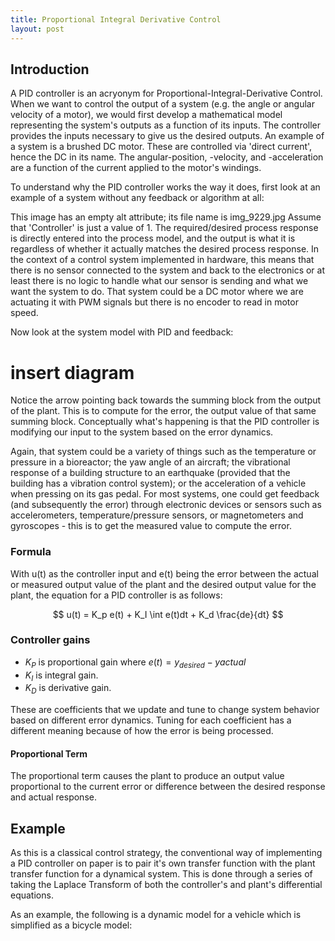 ```yaml
---
title: Proportional Integral Derivative Control
layout: post
---
```



## Introduction
A PID controller is an acryonym for Proportional-Integral-Derivative Control. When we want to control the output of a system (e.g. the angle or angular velocity of a motor), we would first develop a mathematical model representing the system's outputs as a function of its inputs. The controller provides the inputs necessary to give us the desired outputs. An example of a system is a brushed DC motor. These are controlled via 'direct current', hence the DC in its name. The angular-position, -velocity, and -acceleration are a function of the current applied to the motor's windings. 

To understand why the PID controller works the way it does, first look at an example of a system without any feedback or algorithm at all:

This image has an empty alt attribute; its file name is img_9229.jpg
Assume that 'Controller' is just a value of 1. The required/desired process response is directly entered into the process model, and the output is what it is regardless of whether it actually matches the desired process response. In the context of a control system implemented in hardware, this means that there is no sensor connected to the system and back to the electronics or at least there is no logic to handle what our sensor is sending and what we want the system to do. That system could be a DC motor where we are actuating it with PWM signals but there is no encoder to read in motor speed.

Now look at the system model with PID and feedback:

# insert diagram

Notice the arrow pointing back towards the summing block from the output of the plant. This is to compute for the error, the output value of that same summing block. Conceptually what's happening is that the PID controller is modifying our input to the system based on the error dynamics. 

Again, that system could be a variety of things such as the temperature or pressure in a bioreactor; the yaw angle of an aircraft; the vibrational response of a building structure to an earthquake (provided that the building has a vibration control system); or the acceleration of a vehicle when pressing on its gas pedal. For most systems, one could get feedback (and subsequently the error) through electronic devices or sensors such as accelerometers, temperature/pressure sensors, or magnetometers and gyroscopes - this is to get the measured value to compute the error.

### Formula
With u(t) as the controller input and e(t) being the error between the actual or measured output value of the plant and the desired output value for the plant, the equation for a PID controller is as follows:

$$ u(t) = K_p e(t) + K_I \int e(t)dt + K_d \frac{de}{dt} $$

### Controller gains

- $K_P$ is proportional gain where $e(t) = y_{desired} - y{actual}$
- $K_I$ is integral gain.
- $K_D$ is derivative gain.

These are coefficients that we update and tune to change system behavior based on different error dynamics. Tuning for each coefficient has a different meaning because of how the error is being processed.

#### Proportional Term
The proportional term causes the plant to produce an output value proportional to the current error or difference between the desired response and actual response.


## Example
As this is a classical control strategy, the conventional way of implementing a PID controller on paper is to pair it's own transfer function with the plant transfer function for a dynamical system. This is done through a series of taking the Laplace Transform of both the controller's and plant's differential equations.

As an example, the following is a dynamic model for a vehicle which is simplified as a bicycle model: